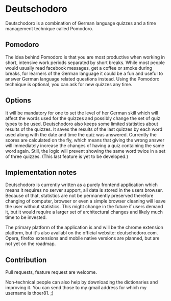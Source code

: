 # Deutschodoro #

Deutschodoro is a combination of German language quizzes and a time management technique called Pomodoro.

## Pomodoro ##

The idea behind Pomodoro is that you are most productive when working in short, intensive work periods separated by short breaks. While most people would usually read facebook messages, get a coffee or smoke during breaks, for learners of the German language it could be a fun and useful to answer German language related questions instead. Using the Pomodoro technique is optional, you can ask for new quizzes any time.

## Options ##

 It will be mandatory for one to set the level of her German skill which will affect the words used for the quizzes and possibly change the set of quiz types to be used. Deutschodoro also keeps some limited statistics about results of the quizzes. It saves the results of the last quizzes by each word used along with the date and time the quiz was answered. Currently the scores are calculated on the fly, which means that giving the wrong answer will immediately increase the changes of having a quiz containing the same word again. Still, the logic will prevent showing the same word twice in a set of three quizzes. (This last feature is yet to be developed.)

## Implementation notes ##

Deutschodoro is currently written as a purely frontend application which means it requires no server support, all data is stored in the users browser. Because of that, statistics are not be permanently preserved therefore changing of computer, browser or even a simple browser cleaning will leave the user without statistics. This might change in the future if users demand it, but it would require a larger set of architectural changes and likely much time to be invested.

The primary platform of the application is and will be the chrome extension platform, but it's also availabl on the official website: deutschedoro.com. Opera, firefox extensions and mobile native versions are planned, but are not yet on the roadmap.

## Contribution ##

Pull requests, feature request are welcome.

Non-technical people can also help by downloading the dictionaries and improving it. You can send those to my gmail address for which my username is thoer81. ;)